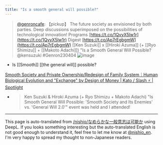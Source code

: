 ```yaml
---
title: "Is a smooth general will possible?"
---
```


> [@genroncafe](https://twitter.com/genroncafe/status/1647434782060494849): 【pickup】
> The future society as envisioned by both parties.
> Deep discussions superimposed on the possibilities of technological innovation!
> Programs [https://t.co/1QvyX5lw1r](https://t.co/1QvyX5lw1r)
> Digest [https://t.co/Ap7rEgbgmW](https://t.co/Ap7rEgbgmW)
>  [[Ken Suzuki]] x [[Hiroki Azuma]] (+ [[Ryo Shimizu]] + [[Makoto Adachi]]) "Is a Smooth General Will Possible?
> @kensuzuki #Genron230404
> ![image](https://pbs.twimg.com/media/FtzdM_DX0AEvNtQ.jpg)

- Is [[Smooth]] [[the general will]] possible?

[Smooth Society and Private Ownership/Redesign of Family System｜Human Biological Evolution and "Exchange" by Design of Money | Kato / Slash ⚡️ | Spotlight](https://spotlight.soy/detail?article_id=b5fybt4g4)
- > Ken Suzuki & Hiroki Azuma (+ Ryo Shimizu + Makoto Adachi) "Is Smooth General Will Possible: 'Smooth Society and Its Enemies' vs. 'General Will 2.0'" event was held and I attended!

---
This page is auto-translated from [/nishio/なめらかな一般意志は可能か](https://scrapbox.io/nishio/なめらかな一般意志は可能か) using DeepL. If you looks something interesting but the auto-translated English is not good enough to understand it, feel free to let me know at [@nishio_en](https://twitter.com/nishio_en). I'm very happy to spread my thought to non-Japanese readers.